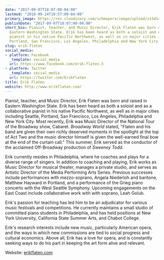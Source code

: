 ```yaml
---
date: "2017-09-07T18:07:00-04:00"
lastmod: "2018-09-24T10:57:00-04:00"
primary_image: https://res.cloudinary.com/schmopera/image/upload/v1545409169/media/webhook-uploads/1504822036912/Headshot.jpg.jpg
publishDate: "2017-09-07T18:07:00-04:00"
short_bio: Pianist, teacher, and Music Director, Erik Flaten was born and raised in
  Eastern Washington State. Erik has been heard as both a soloist and collaborative
  pianist in his native Pacific Northwest, as well as in major cities including Seattle,
  Portland, San Francisco, Los Angeles, Philadelphia and New York City.
slug: erik-flaten
social_media:
- platform: Facebook
  _template: social_media
  url: https://www.facebook.com/erik.flaten.3
- platform: Twitter
  _template: social_media
  url: https://twitter.com/ErikFlaten
title: Erik Flaten
website: http://www.erikflaten.com/
---
```


Pianist, teacher, and Music Director, Erik Flaten was born and raised in Eastern Washington State.  Erik has been heard as both a soloist and as a collaborative pianist in his native Pacific Northwest, as well as in major cities including Seattle, Portland, San Francisco, Los Angeles, Philadelphia and New York City. Most recently, Erik was Music Director of the National Tour of the Broadway show, Cabaret. *Broadway World* stated, "Flaten and his band are given their own richly deserved moments in the spotlight at the top of Act Two and the music director himself is given the well-earned final bow at the end of the curtain call." This summer, Erik served as the conductor of the acclaimed Off-Broadway production of *Sweeney Todd*. 

Erik currently resides in Philadelphia, where he coaches and plays for a diverse range of singers. In addition to coaching and playing, Erik works as Music Director for musical theater, manages a private studio, and serves as Artistic Director of the Media Performing Arts Series. Previous successes include performances with mezzo-soprano, Angela Niederloh and baritone, Matthew Hayward in Portland, and a performance of the Grieg piano concerto with the West Seattle Symphony. Upcoming engagements on the East Coast include collaborative work with with soprano, Leah Golub.

Erik's passion for teaching has led him to be an adjudicator for various music festivals and competitions. He currently maintains a small studio of committed piano students in Philadelphia, and has held positions at New York University, California State Summer Arts, and Chabot College.

Erik's research interests include new music, particularly American opera, and the ways in which new commissions are tied to social progress and cultural economics. Above all, Erik has a love for opera, and is constantly seeking ways to do his part in keeping the art form alive and relevant. 

Website: [erikflaten.com](http://www.erikflaten.com/)
